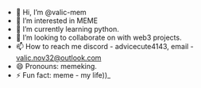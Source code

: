 - 👋 Hi, I’m @valic-mem
- 👀 I’m interested in MEME
- 🌱 I’m currently learning python.
- 💞️ I’m looking to collaborate on with web3 projects.
- 📫 How to reach me discord - advicecute4143, email - valic.nov32@outlook.com
- 😄 Pronouns: memeking.
- ⚡ Fun fact: meme - my life))_

<!---
valic-mem/valic-mem is a ✨ special ✨ repository because its `README.md` (this file) appears on your GitHub profile.
You can click the Preview link to take a look at your changes.
--->

